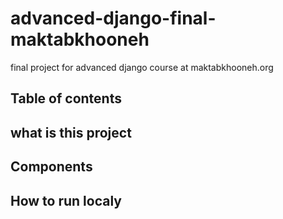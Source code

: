 # advanced-django-final-maktabkhooneh
 final project for advanced django course at maktabkhooneh.org

## Table of contents

## what is this project

## Components

## How to run localy

